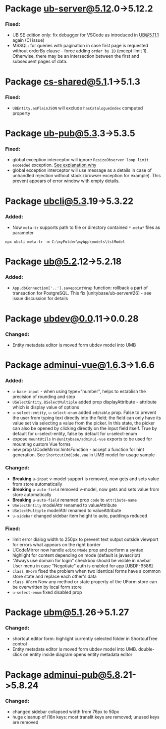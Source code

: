 #  Package ub-server@5.12.0->5.12.2
### Fixed:
 - UB SE edition only: fix debugger for VSCode as introduced in UB@5.11.1 again (CI issue)
 - MSSQL: for queries with pagination in case first page is requested without orderBy clause - force adding `order by ID` (except limit 1). 
 Otherwise, there may be an intersection between the first and subsequent pages of data.

#  Package cs-shared@5.1.1->5.1.3
### Fixed:
 - `UBEntity.asPlainJSON` will exclude `hasCatalogueIndex` computed property

#  Package ub-pub@5.3.3->5.3.5
### Fixed:
 - global exception interceptor will ignore `ResizeObserver loop limit exceeded` exception.
 [See explanation why](https://stackoverflow.com/questions/49384120/resizeobserver-loop-limit-exceeded)
 - global exception interceptor will use message as a details in case of unhandled rejection without stack (browser exception for example). 
 This prevent appears of error window with empty details. 

#  Package ubcli@5.3.19->5.3.22
### Added:
 - Now `meta-tr` supports path to file or directory contained `*.meta*` files as parameter 
 ```
 npx ubcli meta-tr -m C:\myFolder\myApp\models\tstModel
 ```

#  Package ub@5.2.12->5.2.18
### Added:
 - `App.dbConnection['..'].savepointWrap` function: rollback a part of transaction for PostgreSQL.
 This fix [unitybase/ub-server#26] - see issue discussion for details

#  Package ubdev@0.0.11->0.0.28
### Changed:
 - Entity metadata editor is moved form ubdev model into UMB

#  Package adminui-vue@1.6.3->1.6.6
### Added:
 - `u-base-input` - when using type="number", helps to establish the precision of rounding and step
 - `USelectEntity`, `USelectMultiple` added prop displayAttribute - attribute which is display value of options
 - `u-select-entity`, `u-select-enum` added `editable` prop. False to prevent the user from typing text directly into the field; the field can only have its value set via selecting a value from the picker. In this state, the picker can also be opened by clicking directly on the input field itself. True by default for u-select-entity, false by default for u-select-enum
 - expose `mountUtils` in `@unitybase/adminui-vue` exports to be used for mounting custom Vue forms
 - new prop UCodeMirror.hintsFunction - accept a function for hint generation. See `ShortcutCmdCode.vue` in UMB model for usage sample
### Changed:
 - **Breaking** `u-input` v-model support is removed, now gets and sets value from store automatically
 - **Breaking** `u-auto-field` removed v-model, now gets and sets value from store automatically
 - **Breaking** `u-auto-field` renamed prop `code` to `attribute-name`
 - `USelectEntity` modelAttr renamed to valueAttribute
 - `USelectMultiple` modelAttr renamed to valueAttribute
 - `u-sidebar` changed sidebar item height to auto, paddings reduced
### Fixed:
 - limit error dialog width to 250px to prevent text output outside viewport for errors what appears on the right border
 - UCodeMirror now handle `editorMode` prop and perform a syntax highlight for content depending on mode (default is javascript)   
 - "Always use domain for login" checkbox should be visible in navbar User menu in case "Negotiate" auth is enabled for app [UBDF-9586]
 - `class UForm` fixed the problem when two identical forms have a common store state and replace each other's data
 - `class UForm` Now any method or state property of the UForm store can be overwritten by local form store
 - `u-select-enum` fixed disabled prop

#  Package ubm@5.1.26->5.1.27
### Changed:
 - shortcut editor form: highlight currently selected folder in ShortcutTree control
 - Entity metadata editor is moved form ubdev model into UMB. double-click on entity inside diagram opens entity metadata editor 

#  Package adminui-pub@5.8.21->5.8.24
### Changed:
 - changed sidebar collapsed width from 76px to 50px
 - huge cleanup of i18n keys: most translit keys are removed; unused keys are removed 
